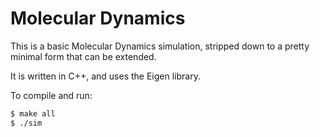 # Molecular Dynamics

This is a basic Molecular Dynamics simulation, stripped down to a pretty minimal
form that can be extended.

It is written in C++, and uses the Eigen library.

To compile and run:

```bash
$ make all
$ ./sim
```
